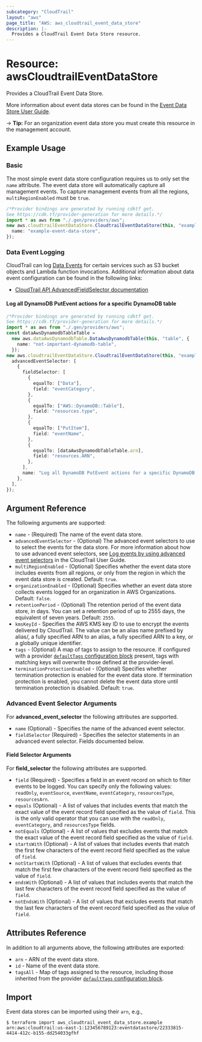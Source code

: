 ```yaml
---
subcategory: "CloudTrail"
layout: "aws"
page_title: "AWS: aws_cloudtrail_event_data_store"
description: |-
  Provides a CloudTrail Event Data Store resource.
---
```


# Resource: awsCloudtrailEventDataStore

Provides a CloudTrail Event Data Store.

More information about event data stores can be found in the [Event Data Store User Guide](https://docs.aws.amazon.com/awscloudtrail/latest/userguide/query-event-data-store.html).

\-> **Tip:** For an organization event data store you must create this resource in the management account.

## Example Usage

### Basic

The most simple event data store configuration requires us to only set the `name` attribute. The event data store will automatically capture all management events. To capture management events from all the regions, `multiRegionEnabled` must be `true`.

```typescript
/*Provider bindings are generated by running cdktf get.
See https://cdk.tf/provider-generation for more details.*/
import * as aws from "./.gen/providers/aws";
new aws.cloudtrailEventDataStore.CloudtrailEventDataStore(this, "example", {
  name: "example-event-data-store",
});

```

### Data Event Logging

CloudTrail can log [Data Events](https://docs.aws.amazon.com/awscloudtrail/latest/userguide/logging-data-events-with-cloudtrail.html) for certain services such as S3 bucket objects and Lambda function invocations. Additional information about data event configuration can be found in the following links:

* [CloudTrail API AdvancedFieldSelector documentation](https://docs.aws.amazon.com/awscloudtrail/latest/APIReference/API_AdvancedFieldSelector.html)

#### Log all DynamoDB PutEvent actions for a specific DynamoDB table

```typescript
/*Provider bindings are generated by running cdktf get.
See https://cdk.tf/provider-generation for more details.*/
import * as aws from "./.gen/providers/aws";
const dataAwsDynamodbTableTable =
  new aws.dataAwsDynamodbTable.DataAwsDynamodbTable(this, "table", {
    name: "not-important-dynamodb-table",
  });
new aws.cloudtrailEventDataStore.CloudtrailEventDataStore(this, "example", {
  advancedEventSelector: [
    {
      fieldSelector: [
        {
          equalTo: ["Data"],
          field: "eventCategory",
        },
        {
          equalTo: ["AWS::DynamoDB::Table"],
          field: "resources.type",
        },
        {
          equalTo: ["PutItem"],
          field: "eventName",
        },
        {
          equalTo: [dataAwsDynamodbTableTable.arn],
          field: "resources.ARN",
        },
      ],
      name: "Log all DynamoDB PutEvent actions for a specific DynamoDB table",
    },
  ],
});

```

## Argument Reference

The following arguments are supported:

* `name` - (Required) The name of the event data store.
* `advancedEventSelector` - (Optional) The advanced event selectors to use to select the events for the data store. For more information about how to use advanced event selectors, see [Log events by using advanced event selectors](https://docs.aws.amazon.com/awscloudtrail/latest/userguide/logging-data-events-with-cloudtrail.html#creating-data-event-selectors-advanced) in the CloudTrail User Guide.
* `multiRegionEnabled` - (Optional) Specifies whether the event data store includes events from all regions, or only from the region in which the event data store is created. Default: `true`.
* `organizationEnabled` - (Optional) Specifies whether an event data store collects events logged for an organization in AWS Organizations. Default: `false`.
* `retentionPeriod` - (Optional) The retention period of the event data store, in days. You can set a retention period of up to 2555 days, the equivalent of seven years. Default: `2555`.
* `kmsKeyId` - Specifies the AWS KMS key ID to use to encrypt the events delivered by CloudTrail. The value can be an alias name prefixed by alias/, a fully specified ARN to an alias, a fully specified ARN to a key, or a globally unique identifier.
* `tags` - (Optional) A map of tags to assign to the resource. If configured with a provider [`defaultTags` configuration block](https://registry.terraform.io/providers/hashicorp/aws/latest/docs#default_tags-configuration-block) present, tags with matching keys will overwrite those defined at the provider-level.
* `terminationProtectionEnabled` - (Optional) Specifies whether termination protection is enabled for the event data store. If termination protection is enabled, you cannot delete the event data store until termination protection is disabled. Default: `true`.

### Advanced Event Selector Arguments

For **advanced\_event\_selector** the following attributes are supported.

* `name` (Optional) - Specifies the name of the advanced event selector.
* `fieldSelector` (Required) - Specifies the selector statements in an advanced event selector. Fields documented below.

#### Field Selector Arguments

For **field\_selector** the following attributes are supported.

* `field` (Required) - Specifies a field in an event record on which to filter events to be logged. You can specify only the following values: `readOnly`, `eventSource`, `eventName`, `eventCategory`, `resourcesType`, `resourcesArn`.
* `equals` (Optional) - A list of values that includes events that match the exact value of the event record field specified as the value of `field`. This is the only valid operator that you can use with the `readOnly`, `eventCategory`, and `resourcesType` fields.
* `notEquals` (Optional) - A list of values that excludes events that match the exact value of the event record field specified as the value of `field`.
* `startsWith` (Optional) - A list of values that includes events that match the first few characters of the event record field specified as the value of `field`.
* `notStartsWith` (Optional) - A list of values that excludes events that match the first few characters of the event record field specified as the value of `field`.
* `endsWith` (Optional) - A list of values that includes events that match the last few characters of the event record field specified as the value of `field`.
* `notEndsWith` (Optional) - A list of values that excludes events that match the last few characters of the event record field specified as the value of `field`.

## Attributes Reference

In addition to all arguments above, the following attributes are exported:

* `arn` - ARN of the event data store.
* `id` - Name of the event data store.
* `tagsAll` - Map of tags assigned to the resource, including those inherited from the provider [`defaultTags` configuration block](https://registry.terraform.io/providers/hashicorp/aws/latest/docs#default_tags-configuration-block).

## Import

Event data stores can be imported using their `arn`, e.g.,

```console
$ terraform import aws_cloudtrail_event_data_store.example arn:aws:cloudtrail:us-east-1:123456789123:eventdatastore/22333815-4414-412c-b155-dd254033gfhf
```
